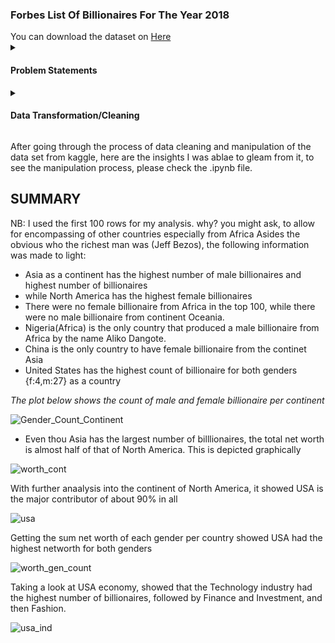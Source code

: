 <h3> Forbes List Of Billionaires For The Year 2018 </h3>
You can download the dataset on <a href = "https://www.kaggle.com/jaytilala/forbes-worlds-billionaires-in-2018/download"> Here</a>
<details>
  <summary>
    <h4>Problem Statements</h4>
  </summary>
      <ol>
        <li>Which Continent has the highest number of billionaires</li>
        <li>Which country has the highest number of billionaires</li>
        <li>Which Continent has the highest number of male and female billionaires</li>
        <li>Which Industry has the highest number of billionaires</li>
        <li>Which Sector has more female billionaires</li>
        <li>The Continent and Country with the highest billionaires have what sector predominantly</li>
        <li>Top 3 Continents to look for investments</li>
        <li>Top 5 Countries to consider investing</li>
        <li>Top 5 industries to consider investing</li>
     </ol>  
</details>
<details>
  <summary>
    <h4>Data Transformation/Cleaning</h4>
  </summary>
    <p>The programming language used for sourcing data and data transformation is python, the IDE used is jupyter notebook. The dataset consists of 2257        rows and 12 columna. The column names include
    </p>
  <ul>  		 	 	 	 	 		 	 	 	
  <li>Rank</li>
  <li>Name </li>
  <li>Age</li>
  <li>Source</li>
  <li>Industry/li>
  <li>Gender</li>
  <li>Continent</li>
  <li>Country </li>
  <li>Headquarters</li>
  <li>State</li>
  <li>Net Worth</li>
  <li>Title</li>
  </ul>
</details>


After going through the process of data cleaning and manipulation of the data set from kaggle, here are the insights I was ablae to gleam from it, to see the manipulation process, please check the .ipynb file.

## SUMMARY
NB: I used the first 100 rows for my analysis. why? you might ask, to allow for encompassing of other countries especially from Africa
Asides the obvious who the richest man was (Jeff Bezos), the following information was made to light:
- Asia as a continent has the highest number of male billionaires and highest number of billionaires
- while North America has the highest female billionaires
- There were no female billionaire from Africa in the top 100, while there were no male billionaire from continent Oceania. 
- Nigeria(Africa) is the only country that produced a male billionaire from Africa by the name Aliko Dangote.
- China is the only country to have female billionaire from the continet Asia
- United States has the highest count of billionaire for both genders {f:4,m:27} as a country

*The plot below shows the count of male and female billionaire per continent*

![Gender_Count_Continent](https://user-images.githubusercontent.com/35836370/151636009-b8c53537-2871-4b53-b29f-d795d18c8c48.png)

- Even thou Asia has the largest number of billlionaires, the total net worth is almost half of that of North America. This is depicted graphically 

![worth_cont](https://user-images.githubusercontent.com/35836370/151636608-34ffa595-7da6-4bdf-b6a2-9458bb819931.png)

With further anaalysis into the continent of North America, it showed USA is the major contributor of about 90% in all

![usa](https://user-images.githubusercontent.com/35836370/151636987-9caeb3c6-c292-48a1-889e-4b2211e2e129.png)

Getting the sum net worth of each gender per country showed USA had the highest networth for both genders

![worth_gen_count](https://user-images.githubusercontent.com/35836370/151637188-bd59a4e1-0743-4e43-865d-9030316f7fff.png)

Taking a look at USA economy, showed that the Technology industry had the highest number of billionaires, followed by Finance and Investment, and then Fashion.

![usa_ind](https://user-images.githubusercontent.com/35836370/151637570-44a1b2c8-cd2f-48e2-9cc2-8a5634bc703a.png)
